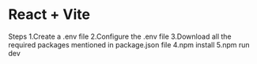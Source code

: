 # React + Vite

Steps
1.Create a .env file 
2.Configure the .env file 
3.Download all the required packages mentioned in package.json file 
4.npm install
5.npm run dev
